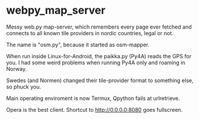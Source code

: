 # webpy_map_server

Messy web.py map-server, which remembers every page ever fetched and connects to all known tile providers in nordic countries, legal or not.

The name is "osm.py", because it started as osm-mapper.

When run inside Linux-for-Android, the paikka.py (Py4A) reads the GPS for you. I had some weird problems when running Py4A only and roaming in Norway.

Swedes (and Normen) changed their tile-provider format to something else, so phuck you.

Main operating enviroment is now Termux, Qpython fails at urlretrieve.

Opera is the best client. Shortcut to http://0.0.0.0:8080 goes fullscreen.

